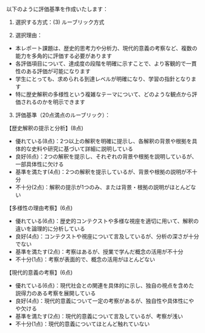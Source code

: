 以下のように評価基準を作成いたします：

1. 選択する方式：(3) ルーブリック方式

2. 選択理由：
- 本レポート課題は、歴史的思考力や分析力、現代的意義の考察など、複数の能力を多角的に評価する必要があります
- 各評価項目について、達成度の段階を明確に示すことで、より客観的で一貫性のある評価が可能になります
- 学生にとっても、求められる到達レベルが明確になり、学習の指針となります
- 特に歴史解釈の多様性という複雑なテーマについて、どのような観点から評価されるのかを明示できます

3. 評価基準（20点満点のルーブリック）：

【歴史解釈の提示と分析】(8点)
- 優れている(8点)：2つ以上の解釈を明確に提示し、各解釈の背景や根拠を具体的な史料や研究に基づいて詳細に説明している
- 良好(6点)：2つの解釈を提示し、それぞれの背景や根拠を説明しているが、一部具体性に欠ける
- 基準を満たす(4点)：2つの解釈を提示しているが、背景や根拠の説明が不十分
- 不十分(2点)：解釈の提示が1つのみ、または背景・根拠の説明がほとんどない

【多様性の理由考察】(6点)
- 優れている(6点)：歴史的コンテクストや多様な視座を適切に用いて、解釈の違いを論理的に分析している
- 良好(4点)：コンテクストや視座について言及しているが、分析の深さが十分でない
- 基準を満たす(2点)：考察はあるが、授業で学んだ概念の活用が不十分
- 不十分(1点)：考察が表面的で、概念の活用がほとんどない

【現代的意義の考察】(6点)
- 優れている(6点)：現代社会との関連を具体的に示し、独自の視点を含めた説得力のある考察を展開している
- 良好(4点)：現代的意義について一定の考察があるが、独自性や具体性にやや欠ける
- 基準を満たす(2点)：現代的意義について言及しているが、考察が浅い
- 不十分(1点)：現代的意義についてほとんど触れていない